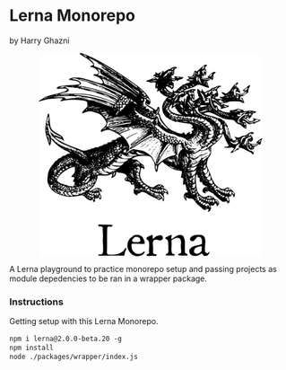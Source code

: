 # Lerna Monorepo
by Harry Ghazni

<span style="width: 400px;display: block;margin: auto">
<img src="https://github.com/hghazni/Lerna-Monorepo/blob/master/assets/images/lerna_logo.png" style="width: 400px;display: block; margin: auto" alt="Lerna">
</span>

A Lerna playground to practice monorepo setup and passing projects as module depedencies to be ran in a wrapper package.

### Instructions
Getting setup with this Lerna Monorepo.

```
npm i lerna@2.0.0-beta.20 -g
npm install
node ./packages/wrapper/index.js
```